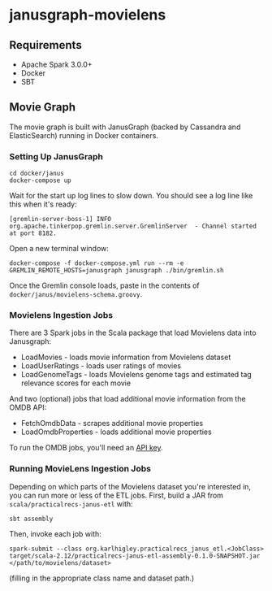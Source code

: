 # janusgraph-movielens

## Requirements

* Apache Spark 3.0.0+
* Docker
* SBT


## Movie Graph

The movie graph is built with JanusGraph (backed by Cassandra and ElasticSearch) running in Docker containers.

### Setting Up JanusGraph

```
cd docker/janus
docker-compose up
```
Wait for the start up log lines to slow down. You should see a log line like this when it's ready:
```
[gremlin-server-boss-1] INFO  org.apache.tinkerpop.gremlin.server.GremlinServer  - Channel started at port 8182.
```

Open a new terminal window:
```
docker-compose -f docker-compose.yml run --rm -e GREMLIN_REMOTE_HOSTS=janusgraph janusgraph ./bin/gremlin.sh
```

Once the Gremlin console loads, paste in the contents of `docker/janus/movielens-schema.groovy`.

### Movielens Ingestion Jobs

There are 3 Spark jobs in the Scala package that load Movielens data into Janusgraph:

* LoadMovies - loads movie information from Movielens dataset
* LoadUserRatings - loads user ratings of movies
* LoadGenomeTags - loads Movielens genome tags and estimated tag relevance scores for each movie

And two (optional) jobs that load additional movie information from the OMDB API:

* FetchOmdbData - scrapes additional movie properties
* LoadOmdbProperties - loads additional movie properties

To run the OMDB jobs, you'll need an [API key](https://www.omdbapi.com/apikey.aspx).

### Running MovieLens Ingestion Jobs

Depending on which parts of the Movielens dataset you're interested in, you can run more or less of the ETL jobs. First, build a JAR from `scala/practicalrecs-janus-etl` with:

```
sbt assembly
```

Then, invoke each job with:
```
spark-submit --class org.karlhigley.practicalrecs_janus_etl.<JobClass> target/scala-2.12/practicalrecs-janus-etl-assembly-0.1.0-SNAPSHOT.jar </path/to/movielens/dataset>
```

(filling in the appropriate class name and dataset path.)
